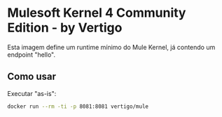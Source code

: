 Mulesoft Kernel 4 Community Edition - by Vertigo
=====

Esta imagem define um runtime mínimo do Mule Kernel, já contendo um endpoint "hello".

## Como usar

Executar "as-is":

```sh
docker run --rm -ti -p 8081:8081 vertigo/mule
```

